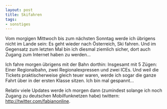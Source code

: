 ```yaml
--- 
layout: post
title: Skifahren
tags: 
- sonstiges
---
```

Vom morgigen Mittwoch bis zum nächsten Sonntag werde ich übrigens nicht im Lande sein: Es geht wieder nach Österreich, Ski fahren.
Und im Gegensatz zum letzten Mal bin ich diesmal ziemlich sicher, dort auch Zugang zum Internet haben zu werden...

Ich fahre morgen übrigens mit der Bahn dorthin: Insgesamt mit 5 Zügen: Einer Regionalbahn, zwei Regionalexpressen und zwei ICEs. Und weil die Tickets praktischerweise gleich teuer waren, werde ich sogar die ganze Fahrt über in der ersten Klasse sitzen. Ich bin mal gespannt...

Relativ viele Updates werde ich morgen dann (zumindest solange ich noch Zugang zu deutschen Mobilfunknetzen habe) twittern: <a href="http://twitter.com/fabianonline">http://twitter.com/fabianonline</a>.
